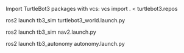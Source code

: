 Import TurtleBot3 packages with vcs:
vcs import . < turtlebot3.repos

ros2 launch tb3_sim turtlebot3_world.launch.py

ros2 launch tb3_sim nav2.launch.py

ros2 launch tb3_autonomy autonomy.launch.py